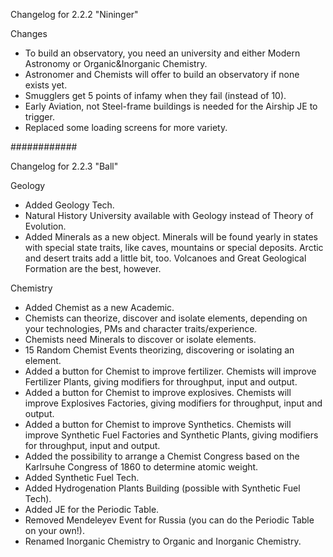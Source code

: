 Changelog for 2.2.2 "Nininger"

Changes
- To build an observatory, you need an university and either Modern Astronomy or Organic&Inorganic Chemistry.
- Astronomer and Chemists will offer to build an observatory if none exists yet.
- Smugglers get 5 points of infamy when they fail (instead of 10).
- Early Aviation, not Steel-frame buildings is needed for the Airship JE to trigger.
- Replaced some loading screens for more variety.

############

Changelog for 2.2.3 "Ball"

Geology
- Added Geology Tech.
- Natural History University available with Geology instead of Theory of Evolution.
- Added Minerals as a new object. Minerals will be found yearly in states with special state traits, like caves, mountains or special deposits. Arctic and desert traits add a little bit, too. Volcanoes and Great Geological Formation are the best, however.

Chemistry
- Added Chemist as a new Academic.
- Chemists can theorize, discover and isolate elements, depending on your technologies, PMs and character traits/experience.
- Chemists need Minerals to discover or isolate elements.
- 15 Random Chemist Events theorizing, discovering or isolating an element.
- Added a button for Chemist to improve fertilizer. Chemists will improve Fertilizer Plants, giving modifiers for throughput, input and output.
- Added a button for Chemist to improve explosives. Chemists will improve Explosives Factories, giving modifiers for throughput, input and output.
- Added a button for Chemist to improve Synthetics. Chemists will improve Synthetic Fuel Factories and Synthetic Plants, giving modifiers for throughput, input and output.
- Added the possibility to arrange a Chemist Congress based on the Karlrsuhe Congress of 1860 to determine atomic weight.
- Added Synthetic Fuel Tech.
- Added Hydrogenation Plants Building (possible with Synthetic Fuel Tech).
- Added JE for the Periodic Table.
- Removed Mendeleyev Event for Russia (you can do the Periodic Table on your own!).
- Renamed Inorganic Chemistry to Organic and Inorganic Chemistry.
